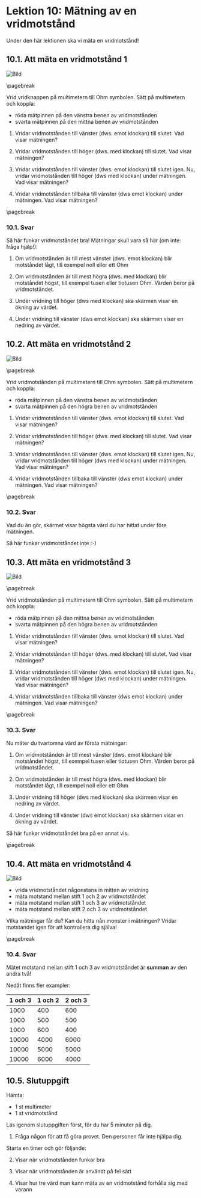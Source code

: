 # Lektion 10: Mätning av en vridmotstånd

Under den här lektionen ska vi mäta en vridmotstånd!

## 10.1. Att mäta en vridmotstånd 1

![Bild](maetning_av_en_vridmotstaand_1.png)

\pagebreak

Vrid vridknappen på multimetern till Ohm symbolen.
Sätt på multimetern och koppla:

* röda mätpinnen på den vänstra benen av vridmotstånden
* svarta mätpinnen på den mittna benen av vridmotstånden

1. Vridar vridmotstånden till vänster (dws. emot klockan) till slutet. Vad visar mätningen?

2. Vridar vridmotstånden till höger (dws. med klockan) till slutet. Vad visar mätningen?

3. Vridar vridmotstånden till vänster (dws. emot klockan) till slutet igen. Nu, vridar vridmotstånden till höger (dws med klockan) under mätningen. Vad visar mätningen?

4. Vridar vridmotstånden tillbaka till vänster (dws emot klockan) under mätningen. Vad visar mätningen?

\pagebreak

### 10.1. Svar

Så här funkar vridmotståndet bra! Mätningar skull vara så här (om inte: fråga hjälp!):

1. Om vridmotstånden är till mest vänster (dws. emot klockan) blir motståndet lågt,
   till exempel noll eller ett Ohm

2. Om vridmotstånden är till mest högra (dws. med klockan) blir motståndet högst,
   till exempel tusen eller tiotusen Ohm. Värden beror på vridmotståndet.

3. Under vridning till höger (dws med klockan) ska skärmen visar en ökning av värdet.

4. Under vridning till vänster (dws emot klockan) ska skärmen visar en nedring av värdet.

## 10.2. Att mäta en vridmotstånd 2

![Bild](maetning_av_en_vridmotstaand_2.png)

\pagebreak

Vrid vridmotstånden på multimetern till Ohm symbolen.
Sätt på multimetern och koppla:

* röda mätpinnen på den vänstra benen av vridmotstånden
* svarta mätpinnen på den högra benen av vridmotstånden

1. Vridar vridmotstånden till vänster (dws. emot klockan) till slutet. Vad visar mätningen?

2. Vridar vridmotstånden till höger (dws. med klockan) till slutet. Vad visar mätningen?

3. Vridar vridmotstånden till vänster (dws. emot klockan) till slutet igen. Nu, vridar vridmotstånden till höger (dws med klockan) under mätningen. Vad visar mätningen?

4. Vridar vridmotstånden tillbaka till vänster (dws emot klockan) under mätningen. Vad visar mätningen?

\pagebreak

### 10.2. Svar

Vad du än gör, skärmet visar högsta värd du har hittat under före mätningen.

Så här funkar vridmotståndet inte :-)

## 10.3. Att mäta en vridmotstånd 3

![Bild](maetning_av_en_vridmotstaand_3.png)

\pagebreak

Vrid vridmotstånden på multimetern till Ohm symbolen.
Sätt på multimetern och koppla:

* röda mätpinnen på den mittna benen av vridmotstånden
* svarta mätpinnen på den högra benen av vridmotstånden

1. Vridar vridmotstånden till vänster (dws. emot klockan) till slutet. Vad visar mätningen?

2. Vridar vridmotstånden till höger (dws. med klockan) till slutet. Vad visar mätningen?

3. Vridar vridmotstånden till vänster (dws. emot klockan) till slutet igen. Nu, vridar vridmotstånden till höger (dws med klockan) under mätningen. Vad visar mätningen?

4. Vridar vridmotstånden tillbaka till vänster (dws emot klockan) under mätningen. Vad visar mätningen?

\pagebreak

### 10.3. Svar

Nu mäter du tvartomna värd av första mätningar:

1. Om vridmotstånden är till mest vänster (dws. emot klockan) blir motståndet högst,
   till exempel tusen eller tiotusen Ohm. Värden beror på vridmotståndet.

2. Om vridmotstånden är till mest högra (dws. med klockan) blir motståndet lågt,
   till exempel noll eller ett Ohm

3. Under vridning till höger (dws med klockan) ska skärmen visar en nedring av värdet.

4. Under vridning till vänster (dws emot klockan) ska skärmen visar en ökning av värdet.

Så här funkar vridmotståndet bra på en annat vis.

\pagebreak

## 10.4. Att mäta en vridmotstånd 4

![Bild](maetning_av_en_vridmotstaand_4_annotated.png)

* vrida vridmotståndet någonstans in mitten av vridning
* mäta motstand mellan stift 1 och 2 av vridmotståndet
* mäta motstand mellan stift 1 och 3 av vridmotståndet
* mäta motstand mellan stift 2 och 3 av vridmotståndet

Vilka mätningar får du? Kan du hitta nån monster i mätningen?
Vridar motstandet igen för att kontrollera dig själva!

\pagebreak

### 10.4. Svar

Mätet motstand mellan stift 1 och 3 av vridmotståndet är **summan**
av den andra två!

Nedåt finns fler exampler:

1 och 3|1 och 2|2 och 3
-------|-------|-------
1000   |400    |600
1000   |500    |500
1000   |600    |400
10000  |4000   |6000
10000  |5000   |5000
10000  |6000   |4000

## 10.5. Slutuppgift

Hämta:

* 1 st multimeter
* 1 st vridmotstånd

Läs igenom slutuppgiften först, för du har 5 minuter på dig.

1. Fråga någon för att få göra provet. Den personen får inte hjälpa dig.

Starta en timer och gör följande:

2. Visar när vridmotstånden funkar bra

3. Visar när vridmotstånden är användt på fel sätt

4. Visar hur tre värd man kann mäta av en vridmotstånd forhålla sig med varann

